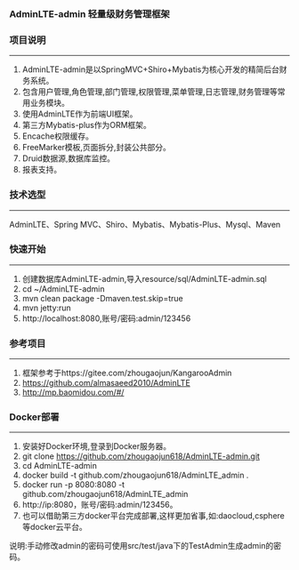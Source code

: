 
### AdminLTE-admin 轻量级财务管理框架

### 项目说明
-------------
1. AdminLTE-admin是以SpringMVC+Shiro+Mybatis为核心开发的精简后台财务系统。
2. 包含用户管理,角色管理,部门管理,权限管理,菜单管理,日志管理,财务管理等常用业务模块。
3. 使用AdminLTE作为前端UI框架。
4. 第三方Mybatis-plus作为ORM框架。
5. Encache权限缓存。
6. FreeMarker模板,页面拆分,封装公共部分。
7. Druid数据源,数据库监控。
8. 报表支持。

### 技术选型
-------------
AdminLTE、Spring MVC、Shiro、Mybatis、Mybatis-Plus、Mysql、Maven

### 快速开始
-------------
1. 创建数据库AdminLTE-admin,导入resource/sql/AdminLTE-admin.sql
2. cd ~/AdminLTE-admin
2. mvn clean package -Dmaven.test.skip=true
3. mvn jetty:run
4. http://localhost:8080,账号/密码:admin/123456

### 参考项目
-------------
1. 框架参考于https://gitee.com/zhougaojun/KangarooAdmin
1. https://github.com/almasaeed2010/AdminLTE
2. http://mp.baomidou.com/#/

### Docker部署
-------------
1. 安装好Docker环境,登录到Docker服务器。
2. git clone https://github.com/zhougaojun618/AdminLTE-admin.git
3. cd AdminLTE-admin
4. docker build -t github.com/zhougaojun618/AdminLTE_admin .
5. docker run -p 8080:8080 -t github.com/zhougaojun618/AdminLTE_admin
6. http://ip:8080，账号/密码:admin/123456。
7. 也可以借助第三方docker平台完成部署,这样更加省事,如:daocloud,csphere等docker云平台。

说明:手动修改admin的密码可使用src/test/java下的TestAdmin生成admin的密码。
